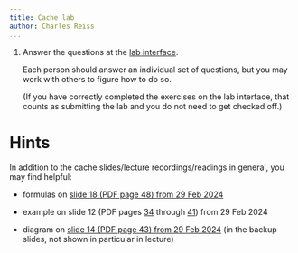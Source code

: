 ```yaml
---
title: Cache lab
author: Charles Reiss
...
```


1.  Answer the questions at the [lab interface](https://kytos02.cs.virginia.edu/cs3130-spring2023/cachelab.php).

    Each person should answer an individual set of questions, but you may work with others to figure how to do
    so.

    (If you have correctly completed the exercises on the lab interface, that counts
    as submitting the lab and you do not need to get checked off.)


# Hints

In addition to the cache slides/lecture recordings/readings in general, you may find helpful:


*  formulas on [slide 18 (PDF page 48) from 29 Feb 2024](https://www.cs.virginia.edu/~cr4bd/3130/S2024/slides/20240229-slides.pdf#page=48)

*  example on slide 12 (PDF pages [34](https://www.cs.virginia.edu/~cr4bd/3130/S2024/slides/20240229-slides.pdf#page=34) through [41](https://www.cs.virginia.edu/~cr4bd/3130/S2024/slides/20240229-slides.pdf#page=41))
    from 29 Feb 2024

*  diagram on [slide 14 (PDF page 43) from 29 Feb 2024](https://www.cs.virginia.edu/~cr4bd/3130/S2024/slides/20240229-slides.pdf#page=43)
    (in the backup slides, not shown in particular in lecture)
